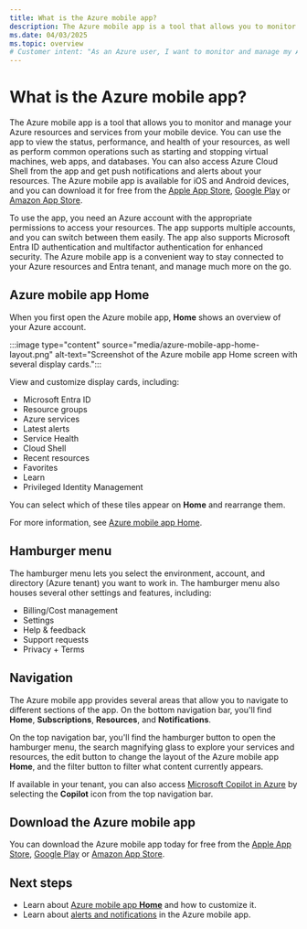 ```yaml
---
title: What is the Azure mobile app?
description: The Azure mobile app is a tool that allows you to monitor and manage your Azure resources and services from your mobile device. 
ms.date: 04/03/2025
ms.topic: overview
# Customer intent: "As an Azure user, I want to monitor and manage my Azure resources from my mobile device, so that I can maintain operational oversight and respond to alerts while on the go."
---
```


# What is the Azure mobile app?

The Azure mobile app is a tool that allows you to monitor and manage your Azure resources and services from your mobile device. You can use the app to view the status, performance, and health of your resources, as well as perform common operations such as starting and stopping virtual machines, web apps, and databases. You can also access Azure Cloud Shell from the app and get push notifications and alerts about your resources. The Azure mobile app is available for iOS and Android devices, and you can download it for free from the [Apple App Store](https://aka.ms/azureapp/ios/doc), [Google Play](https://aka.ms/azureapp/android/doc) or [Amazon App Store](https://aka.ms/azureapp/amazon/doc).

To use the app, you need an Azure account with the appropriate permissions to access your resources. The app supports multiple accounts, and you can switch between them easily. The app also supports Microsoft Entra ID authentication and multifactor authentication for enhanced security. The Azure mobile app is a convenient way to stay connected to your Azure resources and Entra tenant, and manage much more on the go.

## Azure mobile app Home

When you first open the Azure mobile app, **Home** shows an overview of your Azure account.

:::image type="content" source="media/azure-mobile-app-home-layout.png" alt-text="Screenshot of the Azure mobile app Home screen with several display cards.":::

View and customize display cards, including:

- Microsoft Entra ID
- Resource groups
- Azure services
- Latest alerts
- Service Health
- Cloud Shell
- Recent resources
- Favorites
- Learn
- Privileged Identity Management

You can select which of these tiles appear on **Home** and rearrange them.

For more information, see [Azure mobile app Home](home.md).

## Hamburger menu

The hamburger menu lets you select the environment, account, and directory (Azure tenant) you want to work in. The hamburger menu also houses several other settings and features, including:

- Billing/Cost management
- Settings
- Help & feedback
- Support requests
- Privacy + Terms

## Navigation

The Azure mobile app provides several areas that allow you to navigate to different sections of the app. On the bottom navigation bar, you'll find **Home**, **Subscriptions**, **Resources**, and **Notifications**.

On the top navigation bar, you'll find the hamburger button to open the hamburger menu, the search magnifying glass to explore your services and resources, the edit button to change the layout of the Azure mobile app **Home**, and the filter button to filter what content currently appears.

If available in your tenant, you can also access [Microsoft Copilot in Azure](microsoft-copilot-in-azure.md) by selecting the **Copilot** icon from the top navigation bar.

## Download the Azure mobile app

You can download the Azure mobile app today for free from the [Apple App Store](https://aka.ms/azureapp/ios/doc), [Google Play](https://aka.ms/azureapp/android/doc) or [Amazon App Store](https://aka.ms/azureapp/amazon/doc).

## Next steps

- Learn about [Azure mobile app **Home**](home.md) and how to customize it.
- Learn about [alerts and notifications](alerts-notifications.md) in the Azure mobile app.
